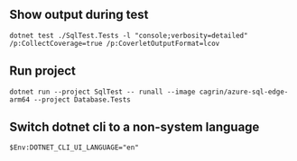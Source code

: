 ## Show output during test

```dotnet test ./SqlTest.Tests -l "console;verbosity=detailed" /p:CollectCoverage=true /p:CoverletOutputFormat=lcov```

## Run project

```dotnet run --project SqlTest -- runall --image cagrin/azure-sql-edge-arm64 --project Database.Tests```

## Switch dotnet cli to a non-system language

```$Env:DOTNET_CLI_UI_LANGUAGE="en"```